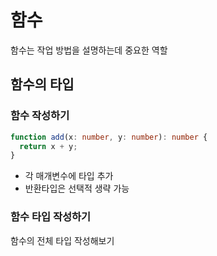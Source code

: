 # 함수

함수는 작업 방법을 설명하는데 중요한 역할

## 함수의 타입

### 함수 작성하기

```typescript
function add(x: number, y: number): number {
  return x + y;
}
```

- 각 매개변수에 타입 추가
- 반환타입은 선택적 생략 가능

### 함수 타입 작성하기

함수의 전체 타입 작성해보기




